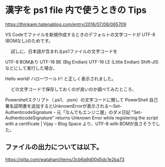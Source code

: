 # 漢字を ps1 file 内で使うときの Tips

https://thinkami.hatenablog.com/entry/2016/07/08/065709

VS Codeでファイルを新規作成するときのデフォルトの文字コードが UTF-8 (BOMなし)のためです。

　
試しに、日本語が含まれるps1ファイルの文字コードを

UTF-8 BOMあり
UTF-16 BE (Big Endian)
UTF-16 LE (Little Endian)
Shift-JIS
などにして実行した場合、

Hello world!
ハローワールド!
と正しく表示されました。

　
どの文字コードで保存しておくのが良いのか調べてみたところ、

Powershellスクリプト（.ps1、.psm）の文字コードに関して
PowerShell 自己署名証明書を追加するとUnknownErrorが表示される～Set-AuthenticodeSignature - 元「なんでもエンジニ屋」のダメ日記
"Set-AuthenticodeSignature" returns Unknown Error while registering the script with a certificate | Vijay – Blog Space
より、UTF-8 with BOMが良さそうでした。

## ファイルの出力については以下。

https://qiita.com/watahani/items/3cb6a9d00d5dc1e2ba73
